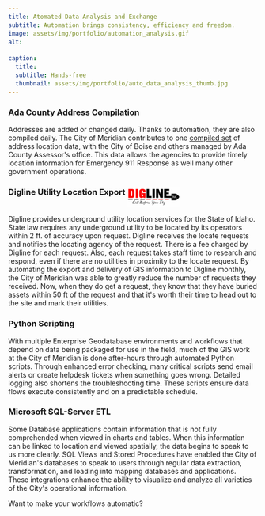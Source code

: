 ```yaml
---
title: Atomated Data Analysis and Exchange
subtitle: Automation brings consistency, efficiency and freedom.
image: assets/img/portfolio/automation_analysis.gif
alt: 

caption:
  title: 
  subtitle: Hands-free
  thumbnail: assets/img/portfolio/auto_data_analysis_thumb.jpg
---
```

### Ada County Address Compilation
Addresses are added or changed daily. Thanks to automation, they are also compiled daily. The City of Meridian contributes to one <a href="https://adacounty.id.gov/assessor/land-records/ada-county-assessor-data/" target="_blank">compiled set</a> of address location data, with the City of Boise and others managed by Ada County Assessor's office. This data allows the agencies to provide timely location information for Emergency 911 Response as well many other government operations.


### Digline Utility Location Export <img src="assets/img/portfolio/digline_logo.jpg" alt="Digline Logo" height="40" style="vertical-align:text-top"/>  
Digline provides underground utility location services for the State of Idaho. State law requires any underground utility to be located by its operators within 2 ft. of accuracy upon request. Digline receives the locate requests and notifies the locating agency of the request. There is a fee charged by Digline for each request. Also, each request takes staff time to research and respond, even if there are no utilities in proximity to the locate request. By automating the export and delivery of GIS information to Digline monthly, the City of Meridian was able to greatly reduce the number of requests they received. Now, when they do get a request, they know that they have buried assets within 50 ft of the request and that it's worth their time to head out to the site and mark their utilities.

### Python Scripting
With multiple Enterprise Geodatabase environments and workflows that depend on data being packaged for use in the field, much of the GIS work at the City of Meridian is done after-hours through automated Python scripts. Through enhanced error checking, many critical scripts send email alerts or create helpdesk tickets when something goes wrong. Detailed logging also shortens the troubleshooting time. These scripts ensure data flows execute consistently and on a predictable schedule.

### Microsoft SQL-Server ETL
Some Database applications contain information that is not fully comprehended when viewed in charts and tables. When this information can be linked to location and viewed spatially, the data begins to speak to us more clearly. SQL Views and Stored Procedures have enabled the City of Meridian's databases to speak to users through regular data extraction, transformation, and loading into mapping databases and applications. These integrations enhance the ability to visualize and analyze all varieties of the City's operational information.

Want to make your workflows automatic?